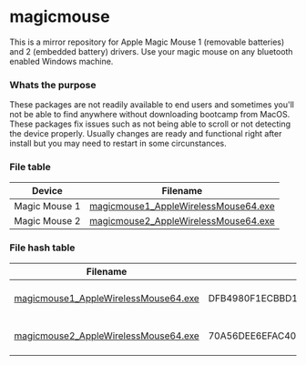 # magicmouse

This is a mirror repository for Apple Magic Mouse 1 (removable batteries) and 2 (embedded battery) drivers. Use your magic mouse on any bluetooth enabled Windows machine.

### Whats the purpose

These packages are not readily available to end users and sometimes you'll not be able to find anywhere without downloading bootcamp from MacOS. These packages fix issues such as not being able to scroll or not detecting the device properly. Usually changes are ready and functional right after install but you may need to restart in some circunstances.

### File table

| Device        | Filename                                                     |
| ------------- | ------------------------------------------------------------ |
| Magic Mouse 1 | [magicmouse1_AppleWirelessMouse64.exe](https://github.com/eduardomota/magicmouse/blob/main/magicmouse1_AppleWirelessMouse64.exe?raw=true) |
| Magic Mouse 2 | [magicmouse2_AppleWirelessMouse64.exe](https://github.com/eduardomota/magicmouse/blob/main/magicmouse2_AppleWirelessMouse64.exe?raw=true) |

### File hash table

| Filename                                                     | Hash                                                         | Signed         |
| ------------------------------------------------------------ | ------------------------------------------------------------ | -------------- |
| [magicmouse1_AppleWirelessMouse64.exe](https://github.com/eduardomota/magicmouse/blob/main/magicmouse1_AppleWirelessMouse64.exe?raw=true) | DFB4980F1ECBBD1AC9C90DB435572480F040D185A84D7E96CB116B03E7F0C584 | Yes (by Apple) |
| [magicmouse2_AppleWirelessMouse64.exe](https://github.com/eduardomota/magicmouse/blob/main/magicmouse2_AppleWirelessMouse64.exe?raw=true) | 70A56DEE6EFAC4032521A383EE85686FA71F2C2FDD637F05C87D74C48B6B6EBB | Yes (by Apple) |
